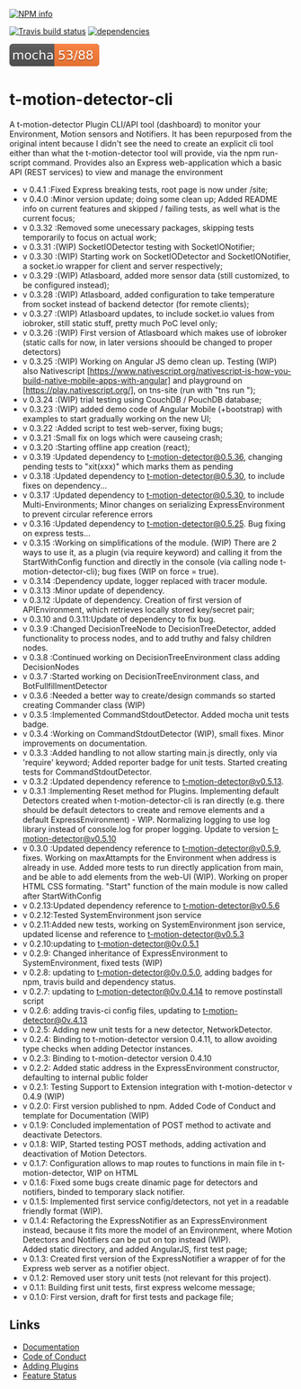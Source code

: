 [![NPM info](https://nodei.co/npm/t-motion-detector-cli.png?downloads=true)](https://www.npmjs.com/package/t-motion-detector-cli)

[![Travis build status](https://travis-ci.org/tcardoso2/t-motion-detector-cli.png?branch=master)](https://travis-ci.org/tcardoso2/t-motion-detector-cli)
[![dependencies](https://david-dm.org/tcardoso2/t-motion-detector-cli.svg)](https://david-dm.org/tcardoso2/t-motion-detector-cli.svg)

[![Unit tests](https://github.com/tcardoso2/t-motion-detector-cli/blob/master/badge.svg)](https://github.com/tcardoso2/t-motion-detector-cli/blob/master/badge.svg) 

# t-motion-detector-cli
A t-motion-detector Plugin CLI/API tool (dashboard) to monitor your Environment, Motion sensors and Notifiers.
It has been repurposed from the original intent because I didn't see the need to
create an explicit cli tool either than what the t-motion-detector tool will
provide, via the npm run-script command. Provides also an Express web-application which a basic API (REST services) to view and manage the environment  

* v 0.4.1 :Fixed Express breaking tests, root page is now under /site;  
* v 0.4.0 :Minor version update; doing some clean up; Added README info on current features and skipped / failing tests, as well what is the current focus;   
* v 0.3.32 :Removed some unecessary packages, skipping tests temporarily to focus on actual work;  
* v 0.3.31 :(WIP) SocketIODetector testing with SocketIONotifier;  
* v 0.3.30 :(WIP) Starting work on SocketIODetector and SocketIONotifier, a socket.io wrapper for client and server respectively;  
* v 0.3.29 :(WIP) Atlasboard, added more sensor data (still customized, to be configured instead);  
* v 0.3.28 :(WIP) Atlasboard, added configuration to take temperature from socket instead of backend detector (for remote clients);  
* v 0.3.27 :(WIP) Atlasboard updates, to include socket.io values from iobroker, still static stuff, pretty much PoC level only;  
* v 0.3.26 :(WIP) First version of Atlasboard which makes use of iobroker (static calls for now, in later versions shoould be changed to proper detectors)  
* v 0.3.25 :(WIP) Working on Angular JS demo clean up. Testing (WIP) also Nativescript [https://www.nativescript.org/nativescript-is-how-you-build-native-mobile-apps-with-angular] and playground on [https://play.nativescript.org/], on tns-site (run with "tns run <platform>");  
* v 0.3.24 :(WIP) trial testing using CouchDB / PouchDB database;  
* v 0.3.23 :(WIP) added demo code of Angular Mobile (+bootstrap) with examples to start gradually working on the new UI;  
* v 0.3.22 :Added script to test web-server, fixing bugs;  
* v 0.3.21 :Small fix on logs which were causeing crash;  
* v 0.3.20 :Starting offline app creation (react);  
* v 0.3.19 :Updated dependency to t-motion-detector@0.5.36, changing pending tests to "xit(xxx)" which marks them as pending    
* v 0.3.18 :Updated dependency to t-motion-detector@0.5.30, to include fixes on dependency...  
* v 0.3.17 :Updated dependency to t-motion-detector@0.5.30, to include Multi-Environments; Minor changes on serializing ExpressEnvironment to prevent circular reference errors  
* v 0.3.16 :Updated dependency to t-motion-detector@0.5.25. Bug fixing on express tests...  
* v 0.3.15 :Working on simplifications of the module. (WIP) There are 2 ways to use it, as a plugin (via require keyword) and calling it from the StartWithConfig function and directly in the console (via calling node t-motion-detector-cli); bug fixes (WIP on force = true).  
* v 0.3.14 :Dependency update, logger replaced with tracer module.  
* v 0.3.13 :Minor update of dependency.  
* v 0.3.12 :Update of dependency. Creation of first version of APIEnvironment, which retrieves locally stored key/secret pair;  
* v 0.3.10 and 0.3.11:Update of dependency to fix bug.  
* v 0.3.9 :Changed DecisionTreeNode to DecisionTreeDetector, added functionality to process nodes, and to add truthy and falsy children nodes.  
* v 0.3.8 :Continued working on DecisionTreeEnvironment class adding DecisionNodes  
* v 0.3.7 :Started working on DecisionTreeEnvironment class, and BotFullfillmentDetector  
* v 0.3.6 :Needed a better way to create/design commands so started creating Commander class (WIP)  
* v 0.3.5 :Implemented CommandStdoutDetector. Added mocha unit tests badge.  
* v 0.3.4 :Working on CommandStdoutDetector (WIP), small fixes. Minor improvements on documentation.  
* v 0.3.3 :Added handling to not allow starting main.js directly, only via 'require' keyword; Added reporter badge for unit tests. Started creating tests for CommandStdoutDetector.  
* v 0.3.2 :Updated dependency reference to t-motion-detector@v0.5.13.  
* v 0.3.1 :Implementing Reset method for Plugins. Implementing default Detectors created when t-motion-detector-cli is ran directly (e.g. there should be default detectors to create and remove elements and a default ExpressEnvironment) - WIP. Normalizing logging to use log library instead of console.log for proper logging. Update to version t-motion-detector@v0.5.10  
* v 0.3.0 :Updated dependency reference to t-motion-detector@v0.5.9, fixes. Working on maxAttampts for the Environment when address is already in use. Added more tests to run directly application from main, and be able to add elements from the web-UI (WIP). Working on proper HTML CSS formating. "Start" function of the main module
is now called after StartWithConfig   
* v 0.2.13:Updated dependency reference to t-motion-detector@v0.5.6  
* v 0.2.12:Tested SystemEnvironment json service  
* v 0.2.11:Added new tests, working on SystemEnvironment json service, updated license and reference to t-motion-detector@v0.5.3  
* v 0.2.10:updating to t-motion-detector@0v.0.5.1  
* v 0.2.9: Changed inheritance of ExpressEnvironment to SystemEnvironment, fixed tests (WIP)  
* v 0.2.8: updating to t-motion-detector@0v.0.5.0, adding badges for npm, travis build and dependency status.   
* v 0.2.7: updating to t-motion-detector@0v.0.4.14 to remove postinstall script  
* v 0.2.6: adding travis-ci config files, updating to t-motion-detector@0v.4.13  
* v 0.2.5: Adding new unit tests for a new detector, NetworkDetector.  
* v 0.2.4: Binding to t-motion-detector version 0.4.11, to allow avoiding type checks when adding Detector instances.  
* v 0.2.3: Binding to t-motion-detector version 0.4.10  
* v 0.2.2: Added static address in the ExpressEnvironment constructor, defaulting to internal public folder  
* v 0.2.1: Testing Support to Extension integration with t-motion-detector v 0.4.9 (WIP)  
* v 0.2.0: First version published to npm. Added Code of Conduct and template for Documentation (WIP)  
* v 0.1.9: Concluded implementation of POST method to activate and deactivate Detectors.  
* v 0.1.8: WIP, Started testing POST methods, adding activation and deactivation of Motion Detectors.  
* v 0.1.7: Configuration allows to map routes to functions in main file in t-motion-detector, WIP on HTML  
* v 0.1.6: Fixed some bugs create dinamic page for detectors and notifiers, binded to temporary slack notifier.  
* v 0.1.5: Implemented first service config/detectors, not yet in a readable friendly format (WIP).  
* v 0.1.4: Refactoring the ExpressNotifier as an ExpressEnvironment instead, because it fits more the model of an Environment, where Motion Detectors and Notifiers can be put on top instead (WIP).  
Added static directory, and added AngularJS, first test page;  
* v 0.1.3: Created first version of the ExpressNotifier a wrapper of for the Express web server as a notifier object.  
* v 0.1.2: Removed user story unit tests  (not relevant for this project).  
* v 0.1.1: Building first unit tests, first express welcome message;  
* v 0.1.0: First version, draft for first tests and package file;  

## Links  
  - [Documentation](https://github.com/tcardoso2/t-motion-detector-cli/blob/master/DOCUMENTATION.md) 
  - [Code of Conduct](https://github.com/tcardoso2/t-motion-detector-cli/blob/master/CODE_OF_CONDUCT.md)   
  - [Adding Plugins](https://github.com/tcardoso2/t-motion-detector-cli/blob/master/ADDING_PLUGINS.md)   
  - [Feature Status](https://github.com/tcardoso2/t-motion-detector-cli/blob/master/test/README.md)  
